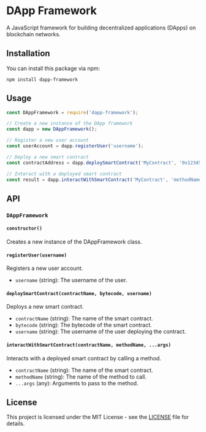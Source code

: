 # DApp Framework

A JavaScript framework for building decentralized applications (DApps) on blockchain networks.

## Installation

You can install this package via npm:

```
npm install dapp-framework
```

## Usage

```javascript
const DAppFramework = require('dapp-framework');

// Create a new instance of the DApp framework
const dapp = new DAppFramework();

// Register a new user account
const userAccount = dapp.registerUser('username');

// Deploy a new smart contract
const contractAddress = dapp.deploySmartContract('MyContract', '0x123456789...', 'username');

// Interact with a deployed smart contract
const result = dapp.interactWithSmartContract('MyContract', 'methodName', arg1, arg2, ...);
```

## API

### `DAppFramework`

#### `constructor()`

Creates a new instance of the DAppFramework class.

#### `registerUser(username)`

Registers a new user account.

- `username` (string): The username of the user.

#### `deploySmartContract(contractName, bytecode, username)`

Deploys a new smart contract.

- `contractName` (string): The name of the smart contract.
- `bytecode` (string): The bytecode of the smart contract.
- `username` (string): The username of the user deploying the contract.

#### `interactWithSmartContract(contractName, methodName, ...args)`

Interacts with a deployed smart contract by calling a method.

- `contractName` (string): The name of the smart contract.
- `methodName` (string): The name of the method to call.
- `...args` (any): Arguments to pass to the method.

## License

This project is licensed under the MIT License - see the [LICENSE](LICENSE) file for details.
